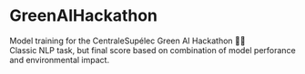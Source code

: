 # GreenAIHackathon
Model training for the CentraleSupélec Green AI Hackathon 🤖🌱 </br>
Classic NLP task, but final score based on combination of model perforance and environmental impact.
